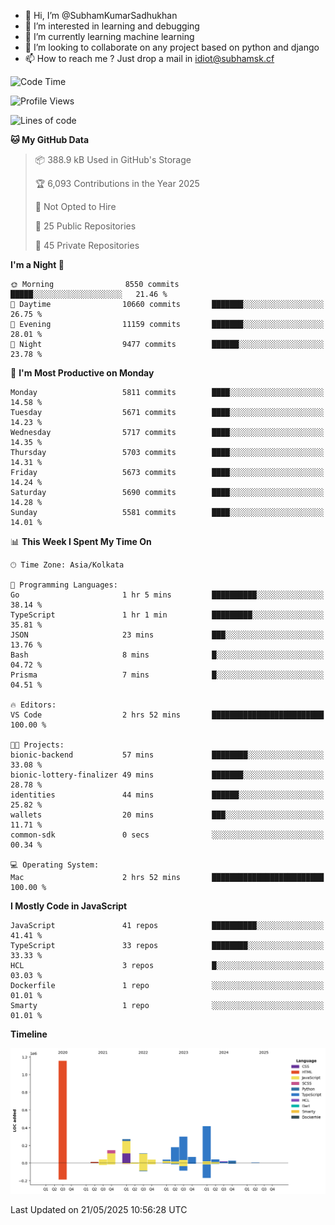 - 👋 Hi, I’m @SubhamKumarSadhukhan
- 👀 I’m interested in learning and debugging
- 🌱 I’m currently learning machine learning
- 💞️ I’m looking to collaborate on any project based on python and django
- 📫 How to reach me ?
      Just drop a mail in idiot@subhamsk.cf

<!---
SubhamKumarSadhukhan/SubhamKumarSadhukhan is a ✨ special ✨ repository because its `README.md` (this file) appears on your GitHub profile.
You can click the Preview link to take a look at your changes.
--->


<!--START_SECTION:waka-->
![Code Time](http://img.shields.io/badge/Code%20Time-2%2C909%20hrs%2020%20mins-blue)

![Profile Views](http://img.shields.io/badge/Profile%20Views-1-blue)

![Lines of code](https://img.shields.io/badge/From%20Hello%20World%20I%27ve%20Written-2.9%20million%20lines%20of%20code-blue)

**🐱 My GitHub Data** 

> 📦 388.9 kB Used in GitHub's Storage 
 > 
> 🏆 6,093 Contributions in the Year 2025
 > 
> 🚫 Not Opted to Hire
 > 
> 📜 25 Public Repositories 
 > 
> 🔑 45 Private Repositories 
 > 
**I'm a Night 🦉** 

```text
🌞 Morning                8550 commits        █████░░░░░░░░░░░░░░░░░░░░   21.46 % 
🌆 Daytime                10660 commits       ███████░░░░░░░░░░░░░░░░░░   26.75 % 
🌃 Evening                11159 commits       ███████░░░░░░░░░░░░░░░░░░   28.01 % 
🌙 Night                  9477 commits        ██████░░░░░░░░░░░░░░░░░░░   23.78 % 
```
📅 **I'm Most Productive on Monday** 

```text
Monday                   5811 commits        ████░░░░░░░░░░░░░░░░░░░░░   14.58 % 
Tuesday                  5671 commits        ████░░░░░░░░░░░░░░░░░░░░░   14.23 % 
Wednesday                5717 commits        ████░░░░░░░░░░░░░░░░░░░░░   14.35 % 
Thursday                 5703 commits        ████░░░░░░░░░░░░░░░░░░░░░   14.31 % 
Friday                   5673 commits        ████░░░░░░░░░░░░░░░░░░░░░   14.24 % 
Saturday                 5690 commits        ████░░░░░░░░░░░░░░░░░░░░░   14.28 % 
Sunday                   5581 commits        ████░░░░░░░░░░░░░░░░░░░░░   14.01 % 
```


📊 **This Week I Spent My Time On** 

```text
🕑︎ Time Zone: Asia/Kolkata

💬 Programming Languages: 
Go                       1 hr 5 mins         ██████████░░░░░░░░░░░░░░░   38.14 % 
TypeScript               1 hr 1 min          █████████░░░░░░░░░░░░░░░░   35.81 % 
JSON                     23 mins             ███░░░░░░░░░░░░░░░░░░░░░░   13.76 % 
Bash                     8 mins              █░░░░░░░░░░░░░░░░░░░░░░░░   04.72 % 
Prisma                   7 mins              █░░░░░░░░░░░░░░░░░░░░░░░░   04.51 % 

🔥 Editors: 
VS Code                  2 hrs 52 mins       █████████████████████████   100.00 % 

🐱‍💻 Projects: 
bionic-backend           57 mins             ████████░░░░░░░░░░░░░░░░░   33.08 % 
bionic-lottery-finalizer 49 mins             ███████░░░░░░░░░░░░░░░░░░   28.78 % 
identities               44 mins             ██████░░░░░░░░░░░░░░░░░░░   25.82 % 
wallets                  20 mins             ███░░░░░░░░░░░░░░░░░░░░░░   11.71 % 
common-sdk               0 secs              ░░░░░░░░░░░░░░░░░░░░░░░░░   00.34 % 

💻 Operating System: 
Mac                      2 hrs 52 mins       █████████████████████████   100.00 % 
```

**I Mostly Code in JavaScript** 

```text
JavaScript               41 repos            ██████████░░░░░░░░░░░░░░░   41.41 % 
TypeScript               33 repos            ████████░░░░░░░░░░░░░░░░░   33.33 % 
HCL                      3 repos             █░░░░░░░░░░░░░░░░░░░░░░░░   03.03 % 
Dockerfile               1 repo              ░░░░░░░░░░░░░░░░░░░░░░░░░   01.01 % 
Smarty                   1 repo              ░░░░░░░░░░░░░░░░░░░░░░░░░   01.01 % 
```



**Timeline**

![Lines of Code chart](https://raw.githubusercontent.com/SubhamKumarSadhukhan/SubhamKumarSadhukhan/main/assets/bar_graph.png)


 Last Updated on 21/05/2025 10:56:28 UTC
<!--END_SECTION:waka-->

